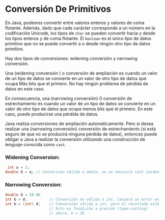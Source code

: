 # Conversión De Primitivos
En Java, podemos convertir entre valores enteros y valores de coma flotante.
Además, dado que cada carácter corresponde a un número en la codificación Unicode,
los tipos de `char` se pueden convertir hacia y desde los tipos enteros y de coma flotante.
El `boolean` es el único tipo de datos primitivo que no se puede convertir a o desde ningún otro tipo de datos primitivo.

Hay dos tipos de conversiones: widening conversión y narrowing conversión.

Una (widening conversión ) o conversión de ampliación es cuando un valor de un tipo de datos se convierte en un valor de otro tipo de datos que ocupa
Más bits que el primero. No hay ningún problema de pérdida de datos en este caso.

En consecuencia, una (narrowing conversión) 0 conversión de estrechamiento es cuando un valor de un tipo de datos 
se convierte en un valor de otro tipo de datos que ocupa menos bits que el primero.
En este caso, puede producirse una pérdida de datos.

Java realiza conversiones de ampliación automáticamente.
Pero si desea realizar una (narrowing conversión) conversión de estrechamiento (si está seguro de que no se producirá ninguna pérdida de datos), 
entonces puede obligar a Java a realizar la conversión utilizando una construcción de lenguaje conocida como `cast`.

### Widening Conversion:
```java
 int a = 1;
double d = a; // Conversión válida a doble, no se necesita cast (widening)
```
### Narrowing Conversion:
```java
double d = 18.96
int b = d;          // Conversión no válida a int, lanzará un error en tiempo de compilación
int b = (int) d;    // Conversión válida a int, pero el resultado está truncado (se redondea hacia abajo)
                    // Esto es fundición a presión (type-casting)
                    // ahora, b = 18
```